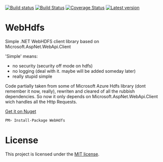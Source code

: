 [![Build status](https://ci.appveyor.com/api/projects/status/xrd22d2lkf2o6832?svg=true)](https://ci.appveyor.com/project/justmara/webhdfs) [![Build Status](https://travis-ci.org/justmara/WebHdfs.svg?branch=master)](https://travis-ci.org/justmara/WebHdfs) [![Coverage Status](https://coveralls.io/repos/justmara/WebHdfs/badge.svg?branch=master&service=github)](https://coveralls.io/github/justmara/WebHdfs?branch=master) [![Latest version](https://img.shields.io/nuget/v/WebHdfs.svg)](https://www.nuget.org/packages/WebHdfs/)

# WebHdfs
Simple .NET WebHDFS client library based on Microsoft.AspNet.WebApi.Client

'Simple' means:
- no security (security off mode on hdfs)
- no logging (deal with it. maybe will be added someday later)
- really stupid simple

Code partially taken from some of Microsoft Azure Hdfs library (dont remember it now, really), rewriten and cleared of all the rubbish dependencies. So now it only depends on Microsoft.AspNet.WebApi.Client wich handles all the Http Requests.

[Get it on Nuget][nuget]
```bash
PM> Install-Package WebHdfs
```

[nuget]: https://www.nuget.org/packages/WebHdfs/

License
=======
This project is licensed under the [MIT license](https://github.com/justmara/WebHdfs/edit/master/LICENSE).
